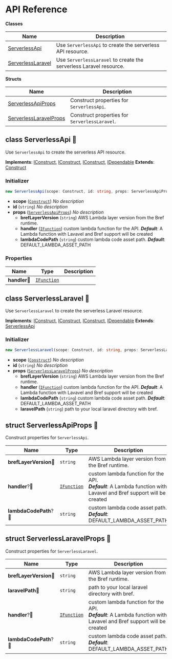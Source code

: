 # API Reference

**Classes**

Name|Description
----|-----------
[ServerlessApi](#cdk-serverless-lamp-serverlessapi)|Use `ServerlessApi` to create the serverless API resource.
[ServerlessLaravel](#cdk-serverless-lamp-serverlesslaravel)|Use `ServerlessLaravel` to create the serverless Laravel resource.


**Structs**

Name|Description
----|-----------
[ServerlessApiProps](#cdk-serverless-lamp-serverlessapiprops)|Construct properties for `ServerlessApi`.
[ServerlessLaravelProps](#cdk-serverless-lamp-serverlesslaravelprops)|Construct properties for `ServerlessLaravel`.



## class ServerlessApi 🔹 <a id="cdk-serverless-lamp-serverlessapi"></a>

Use `ServerlessApi` to create the serverless API resource.

__Implements__: [IConstruct](#constructs-iconstruct), [IConstruct](#aws-cdk-core-iconstruct), [IConstruct](#constructs-iconstruct), [IDependable](#aws-cdk-core-idependable)
__Extends__: [Construct](#aws-cdk-core-construct)

### Initializer




```ts
new ServerlessApi(scope: Construct, id: string, props: ServerlessApiProps)
```

* **scope** (<code>[Construct](#aws-cdk-core-construct)</code>)  *No description*
* **id** (<code>string</code>)  *No description*
* **props** (<code>[ServerlessApiProps](#cdk-serverless-lamp-serverlessapiprops)</code>)  *No description*
  * **brefLayerVersion** (<code>string</code>)  AWS Lambda layer version from the Bref runtime. 
  * **handler** (<code>[IFunction](#aws-cdk-aws-lambda-ifunction)</code>)  custom lambda function for the API. __*Default*__: A Lambda function with Lavavel and Bref support will be created
  * **lambdaCodePath** (<code>string</code>)  custom lambda code asset path. __*Default*__: DEFAULT_LAMBDA_ASSET_PATH



### Properties


Name | Type | Description 
-----|------|-------------
**handler**🔹 | <code>[IFunction](#aws-cdk-aws-lambda-ifunction)</code> | <span></span>



## class ServerlessLaravel 🔹 <a id="cdk-serverless-lamp-serverlesslaravel"></a>

Use `ServerlessLaravel` to create the serverless Laravel resource.

__Implements__: [IConstruct](#constructs-iconstruct), [IConstruct](#aws-cdk-core-iconstruct), [IConstruct](#constructs-iconstruct), [IDependable](#aws-cdk-core-idependable)
__Extends__: [ServerlessApi](#cdk-serverless-lamp-serverlessapi)

### Initializer




```ts
new ServerlessLaravel(scope: Construct, id: string, props: ServerlessLaravelProps)
```

* **scope** (<code>[Construct](#aws-cdk-core-construct)</code>)  *No description*
* **id** (<code>string</code>)  *No description*
* **props** (<code>[ServerlessLaravelProps](#cdk-serverless-lamp-serverlesslaravelprops)</code>)  *No description*
  * **brefLayerVersion** (<code>string</code>)  AWS Lambda layer version from the Bref runtime. 
  * **handler** (<code>[IFunction](#aws-cdk-aws-lambda-ifunction)</code>)  custom lambda function for the API. __*Default*__: A Lambda function with Lavavel and Bref support will be created
  * **lambdaCodePath** (<code>string</code>)  custom lambda code asset path. __*Default*__: DEFAULT_LAMBDA_ASSET_PATH
  * **laravelPath** (<code>string</code>)  path to your local laravel directory with bref. 




## struct ServerlessApiProps 🔹 <a id="cdk-serverless-lamp-serverlessapiprops"></a>


Construct properties for `ServerlessApi`.



Name | Type | Description 
-----|------|-------------
**brefLayerVersion**🔹 | <code>string</code> | AWS Lambda layer version from the Bref runtime.
**handler**?🔹 | <code>[IFunction](#aws-cdk-aws-lambda-ifunction)</code> | custom lambda function for the API.<br/>__*Default*__: A Lambda function with Lavavel and Bref support will be created
**lambdaCodePath**?🔹 | <code>string</code> | custom lambda code asset path.<br/>__*Default*__: DEFAULT_LAMBDA_ASSET_PATH



## struct ServerlessLaravelProps 🔹 <a id="cdk-serverless-lamp-serverlesslaravelprops"></a>


Construct properties for `ServerlessLaravel`.



Name | Type | Description 
-----|------|-------------
**brefLayerVersion**🔹 | <code>string</code> | AWS Lambda layer version from the Bref runtime.
**laravelPath**🔹 | <code>string</code> | path to your local laravel directory with bref.
**handler**?🔹 | <code>[IFunction](#aws-cdk-aws-lambda-ifunction)</code> | custom lambda function for the API.<br/>__*Default*__: A Lambda function with Lavavel and Bref support will be created
**lambdaCodePath**?🔹 | <code>string</code> | custom lambda code asset path.<br/>__*Default*__: DEFAULT_LAMBDA_ASSET_PATH



